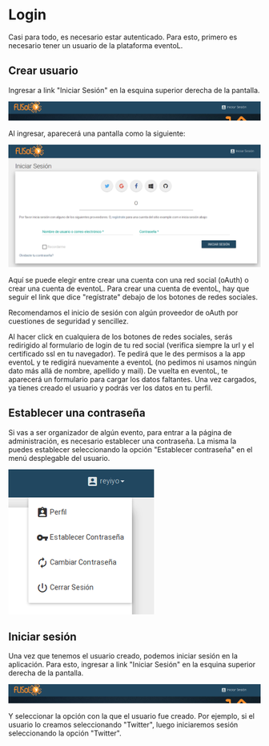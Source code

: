 # Login

Casi para todo, es necesario estar autenticado. Para esto, primero es necesario tener un usuario de la plataforma eventoL.

## Crear usuario

Ingresar a link "Iniciar Sesión" en la esquina superior derecha de la pantalla.

![Crear Evento](assets/login.png)

Al ingresar, aparecerá una pantalla como la siguiente:

![Crear Evento](assets/login-screen.png)

Aquí se puede elegir entre crear una cuenta con una red social (oAuth) o crear una cuenta de eventoL. Para crear una cuenta de
eventoL, hay que seguir el link que dice "regístrate" debajo de los botones de redes sociales.

Recomendamos el inicio de sesión con algún proveedor de oAuth por cuestiones de seguridad y sencillez.

Al hacer click en cualquiera de los botones de redes sociales, serás redirigido al formulario de login de tu red social
(verifica siempre la url y el certificado ssl en tu navegador). Te pedirá que le des permisos a la app eventoL y te
redigirá nuevamente a eventoL (no pedimos ni usamos ningún dato más allá de nombre, apellido y mail). De vuelta en
eventoL, te aparecerá un formulario para cargar los datos faltantes. Una vez cargados, ya tienes creado el usuario y
podrás ver los datos en tu perfil.

## Establecer una contraseña

Si vas a ser organizador de algún evento, para entrar a la página de administración, es necesario establecer una contraseña.
La misma la puedes establecer seleccionando la opción "Establecer contraseña" en el menú desplegable del usuario.

![Menú de usuario](assets/user-menu.png)

## Iniciar sesión

Una vez que tenemos el usuario creado, podemos iniciar sesión en la aplicación. Para esto, ingresar a link 
"Iniciar Sesión" en la esquina superior derecha de la pantalla.

![Crear Evento](assets/login.png)

Y seleccionar la opción con la que el usuario fue creado. Por ejemplo, si el usuario lo creamos seleccionando "Twitter",
luego iniciaremos sesión seleccionando la opción "Twitter".